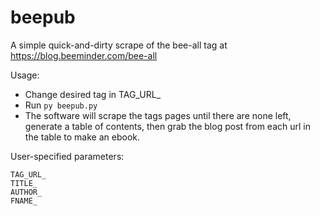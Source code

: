 # beepub

A simple quick-and-dirty scrape of the bee-all tag at https://blog.beeminder.com/bee-all

Usage: 
* Change desired tag in TAG_URL_
* Run `py beepub.py`
* The software will scrape the tags pages until there are none left, generate a table of contents, then grab the blog post from each url in the table to make an ebook. 

User-specified parameters:
```
TAG_URL_
TITLE_
AUTHOR_
FNAME_
```